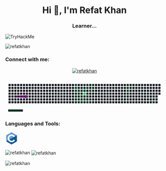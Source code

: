 <h1 align="center">Hi 👋, I'm Refat Khan</h1>
<h3 align="center">Learner...</h3>
<img src="https://tryhackme-badges.s3.amazonaws.com/adlof.png" alt="TryHackMe">



<p align="left"> <img src="https://komarev.com/ghpvc/?username=refatkhan&label=Profile%20views&color=0e75b6&style=flat" alt="refatkhan" /> </p>

<h3 align="left">Connect with me:</h3>
<p align="center">
<a href="https://linkedin.com/in/refatkhan" target="blank"><img align="center" src="https://raw.githubusercontent.com/rahuldkjain/github-profile-readme-generator/master/src/images/icons/Social/linked-in-alt.svg" alt="refatkhan" height="30" width="40" /></a>
</p>
<svg viewBox="-16 -32 880 192" width="880" height="192" xmlns="http://www.w3.org/2000/svg"><desc>Generated with https://github.com/Platane/snk</desc><style>:root{--cb:#1b1f230a;--cs:purple;--ce:#161b22;--c0:#161b22;--c1:#01311f;--c2:#034525;--c3:#0f6d31;--c4:#00c647}.c{shape-rendering:geometricPrecision;fill:var(--ce);stroke-width:1px;stroke:var(--cb);animation:none 19900ms linear infinite;width:12px;height:12px}@keyframes c0{0.49%{fill:var(--c1)}0.51%,100%{fill:var(--ce)}}.c.c0{fill:var(--c1);animation-name:c0}@keyframes c1{5.52%{fill:var(--c1)}5.54%,100%{fill:var(--ce)}}.c.c1{fill:var(--c1);animation-name:c1}@keyframes c2{2.5%{fill:var(--c1)}2.52%,100%{fill:var(--ce)}}.c.c2{fill:var(--c1);animation-name:c2}@keyframes c3{3.01%{fill:var(--c1)}3.03%,100%{fill:var(--ce)}}.c.c3{fill:var(--c1);animation-name:c3}@keyframes c4{3.51%{fill:var(--c1)}3.53%,100%{fill:var(--ce)}}.c.c4{fill:var(--c1);animation-name:c4}@keyframes c5{15.07%{fill:var(--c1)}15.09%,100%{fill:var(--ce)}}.c.c5{fill:var(--c1);animation-name:c5}@keyframes c6{81.4%{fill:var(--c2)}81.42%,100%{fill:var(--ce)}}.c.c6{fill:var(--c2);animation-name:c6}@keyframes c7{80.89%{fill:var(--c2)}80.91%,100%{fill:var(--ce)}}.c.c7{fill:var(--c2);animation-name:c7}@keyframes c8{80.39%{fill:var(--c2)}80.41%,100%{fill:var(--ce)}}.c.c8{fill:var(--c2);animation-name:c8}@keyframes c9{17.58%{fill:var(--c1)}17.6%,100%{fill:var(--ce)}}.c.c9{fill:var(--c1);animation-name:c9}@keyframes ca{37.18%{fill:var(--c1)}37.2%,100%{fill:var(--ce)}}.c.ca{fill:var(--c1);animation-name:ca}@keyframes cb{36.67%{fill:var(--c1)}36.69%,100%{fill:var(--ce)}}.c.cb{fill:var(--c1);animation-name:cb}@keyframes cc{41.2%{fill:var(--c1)}41.22%,100%{fill:var(--ce)}}.c.cc{fill:var(--c1);animation-name:cc}@keyframes cd{23.61%{fill:var(--c1)}23.63%,100%{fill:var(--ce)}}.c.cd{fill:var(--c1);animation-name:cd}@keyframes ce{18.08%{fill:var(--c1)}18.1%,100%{fill:var(--ce)}}.c.ce{fill:var(--c1);animation-name:ce}@keyframes cf{36.17%{fill:var(--c1)}36.19%,100%{fill:var(--ce)}}.c.cf{fill:var(--c1);animation-name:cf}@keyframes cg{38.68%{fill:var(--c1)}38.7%,100%{fill:var(--ce)}}.c.cg{fill:var(--c1);animation-name:cg}@keyframes ch{19.09%{fill:var(--c1)}19.11%,100%{fill:var(--ce)}}.c.ch{fill:var(--c1);animation-name:ch}@keyframes ci{18.58%{fill:var(--c1)}18.6%,100%{fill:var(--ce)}}.c.ci{fill:var(--c1);animation-name:ci}@keyframes cj{25.12%{fill:var(--c1)}25.14%,100%{fill:var(--ce)}}.c.cj{fill:var(--c1);animation-name:cj}@keyframes ck{35.67%{fill:var(--c1)}35.69%,100%{fill:var(--ce)}}.c.ck{fill:var(--c1);animation-name:ck}@keyframes cl{39.19%{fill:var(--c1)}39.21%,100%{fill:var(--ce)}}.c.cl{fill:var(--c1);animation-name:cl}@keyframes cm{21.6%{fill:var(--c1)}21.62%,100%{fill:var(--ce)}}.c.cm{fill:var(--c1);animation-name:cm}@keyframes cn{19.59%{fill:var(--c1)}19.61%,100%{fill:var(--ce)}}.c.cn{fill:var(--c1);animation-name:cn}@keyframes co{84.41%{fill:var(--c4)}84.43%,100%{fill:var(--ce)}}.c.co{fill:var(--c4);animation-name:co}@keyframes cp{25.62%{fill:var(--c1)}25.64%,100%{fill:var(--ce)}}.c.cp{fill:var(--c1);animation-name:cp}@keyframes cq{35.17%{fill:var(--c1)}35.19%,100%{fill:var(--ce)}}.c.cq{fill:var(--c1);animation-name:cq}@keyframes cr{21.1%{fill:var(--c1)}21.12%,100%{fill:var(--ce)}}.c.cr{fill:var(--c1);animation-name:cr}@keyframes cs{20.59%{fill:var(--c1)}20.61%,100%{fill:var(--ce)}}.c.cs{fill:var(--c1);animation-name:cs}@keyframes ct{26.62%{fill:var(--c1)}26.64%,100%{fill:var(--ce)}}.c.ct{fill:var(--c1);animation-name:ct}@keyframes cu{26.12%{fill:var(--c1)}26.14%,100%{fill:var(--ce)}}.c.cu{fill:var(--c1);animation-name:cu}@keyframes cv{34.16%{fill:var(--c1)}34.18%,100%{fill:var(--ce)}}.c.cv{fill:var(--c1);animation-name:cv}@keyframes cw{77.88%{fill:var(--c2)}77.9%,100%{fill:var(--ce)}}.c.cw{fill:var(--c2);animation-name:cw}@keyframes cx{33.16%{fill:var(--c1)}33.18%,100%{fill:var(--ce)}}.c.cx{fill:var(--c1);animation-name:cx}@keyframes cy{33.66%{fill:var(--c1)}33.68%,100%{fill:var(--ce)}}.c.cy{fill:var(--c1);animation-name:cy}@keyframes cz{29.14%{fill:var(--c1)}29.16%,100%{fill:var(--ce)}}.c.cz{fill:var(--c1);animation-name:cz}@keyframes c10{28.63%{fill:var(--c1)}28.65%,100%{fill:var(--ce)}}.c.c10{fill:var(--c1);animation-name:c10}@keyframes c11{28.13%{fill:var(--c1)}28.15%,100%{fill:var(--ce)}}.c.c11{fill:var(--c1);animation-name:c11}@keyframes c12{46.22%{fill:var(--c1)}46.24%,100%{fill:var(--ce)}}.c.c12{fill:var(--c1);animation-name:c12}@keyframes c13{52.75%{fill:var(--c1)}52.77%,100%{fill:var(--ce)}}.c.c13{fill:var(--c1);animation-name:c13}@keyframes c14{56.27%{fill:var(--c1)}56.29%,100%{fill:var(--ce)}}.c.c14{fill:var(--c1);animation-name:c14}@keyframes c15{55.77%{fill:var(--c1)}55.79%,100%{fill:var(--ce)}}.c.c15{fill:var(--c1);animation-name:c15}@keyframes c16{71.35%{fill:var(--c2)}71.37%,100%{fill:var(--ce)}}.c.c16{fill:var(--c2);animation-name:c16}@keyframes c17{51.75%{fill:var(--c1)}51.77%,100%{fill:var(--ce)}}.c.c17{fill:var(--c1);animation-name:c17}@keyframes c18{50.74%{fill:var(--c1)}50.76%,100%{fill:var(--ce)}}.c.c18{fill:var(--c1);animation-name:c18}@keyframes c19{55.27%{fill:var(--c1)}55.29%,100%{fill:var(--ce)}}.c.c19{fill:var(--c1);animation-name:c19}@keyframes c1a{57.78%{fill:var(--c1)}57.8%,100%{fill:var(--ce)}}.c.c1a{fill:var(--c1);animation-name:c1a}@keyframes c1b{60.79%{fill:var(--c1)}60.81%,100%{fill:var(--ce)}}.c.c1b{fill:var(--c1);animation-name:c1b}@keyframes c1c{62.3%{fill:var(--c1)}62.32%,100%{fill:var(--ce)}}.c.c1c{fill:var(--c1);animation-name:c1c}@keyframes c1d{61.8%{fill:var(--c1)}61.82%,100%{fill:var(--ce)}}.c.c1d{fill:var(--c1);animation-name:c1d}@keyframes c1e{63.81%{fill:var(--c1)}63.83%,100%{fill:var(--ce)}}.c.c1e{fill:var(--c1);animation-name:c1e}@keyframes c1f{64.81%{fill:var(--c1)}64.83%,100%{fill:var(--ce)}}.c.c1f{fill:var(--c1);animation-name:c1f}.u{transform-origin:0 0;transform:scale(0,1);animation:none linear 19900ms infinite}@keyframes u0{0.49%{transform:scale(0.000,1)}0.51%,2.5%{transform:scale(0.022,1)}2.52%,3.01%{transform:scale(0.043,1)}3.03%,3.51%{transform:scale(0.065,1)}3.53%,5.52%{transform:scale(0.087,1)}5.54%,15.07%{transform:scale(0.109,1)}15.09%,17.58%{transform:scale(0.130,1)}17.6%,18.08%{transform:scale(0.152,1)}18.1%,18.58%{transform:scale(0.174,1)}18.6%,19.09%{transform:scale(0.196,1)}19.11%,19.59%{transform:scale(0.217,1)}19.61%,20.59%{transform:scale(0.239,1)}20.61%,21.1%{transform:scale(0.261,1)}21.12%,21.6%{transform:scale(0.283,1)}21.62%,23.61%{transform:scale(0.304,1)}23.63%,25.12%{transform:scale(0.326,1)}25.14%,25.62%{transform:scale(0.348,1)}25.64%,26.12%{transform:scale(0.370,1)}26.14%,26.62%{transform:scale(0.391,1)}26.64%,28.13%{transform:scale(0.413,1)}28.15%,28.63%{transform:scale(0.435,1)}28.65%,29.14%{transform:scale(0.457,1)}29.16%,33.16%{transform:scale(0.478,1)}33.18%,33.66%{transform:scale(0.500,1)}33.68%,34.16%{transform:scale(0.522,1)}34.18%,35.17%{transform:scale(0.543,1)}35.19%,35.67%{transform:scale(0.565,1)}35.69%,36.17%{transform:scale(0.587,1)}36.19%,36.67%{transform:scale(0.609,1)}36.69%,37.18%{transform:scale(0.630,1)}37.2%,38.68%{transform:scale(0.652,1)}38.7%,39.19%{transform:scale(0.674,1)}39.21%,41.2%{transform:scale(0.696,1)}41.22%,46.22%{transform:scale(0.717,1)}46.24%,50.74%{transform:scale(0.739,1)}50.76%,51.75%{transform:scale(0.761,1)}51.77%,52.75%{transform:scale(0.783,1)}52.77%,55.27%{transform:scale(0.804,1)}55.29%,55.77%{transform:scale(0.826,1)}55.79%,56.27%{transform:scale(0.848,1)}56.29%,57.78%{transform:scale(0.870,1)}57.8%,60.79%{transform:scale(0.891,1)}60.81%,61.8%{transform:scale(0.913,1)}61.82%,62.3%{transform:scale(0.935,1)}62.32%,63.81%{transform:scale(0.957,1)}63.83%,64.81%{transform:scale(0.978,1)}64.83%,100%{transform:scale(1.000,1)}}.u.u0{fill:var(--c1);animation-name:u0;transform-origin:0.0px 0}@keyframes u1{71.35%{transform:scale(0.000,1)}71.37%,77.88%{transform:scale(0.200,1)}77.9%,80.39%{transform:scale(0.400,1)}80.41%,80.89%{transform:scale(0.600,1)}80.91%,81.4%{transform:scale(0.800,1)}81.42%,100%{transform:scale(1.000,1)}}.u.u1{fill:var(--c2);animation-name:u1;transform-origin:750.2px 0}@keyframes u2{84.41%{transform:scale(0.000,1)}84.43%,100%{transform:scale(1.000,1)}}.u.u2{fill:var(--c4);animation-name:u2;transform-origin:831.7px 0}.s{shape-rendering:geometricPrecision;fill:var(--cs);animation:none linear 19900ms infinite}@keyframes s0{0%,99.5%{transform:translate(0px,-16px)}0.5%{transform:translate(0px,0px)}1.01%{transform:translate(16px,0px)}3.02%{transform:translate(16px,64px)}3.52%{transform:translate(32px,64px)}4.02%{transform:translate(32px,48px)}5.03%{transform:translate(0px,48px)}5.53%{transform:translate(0px,64px)}14.57%{transform:translate(288px,64px)}15.08%{transform:translate(288px,48px)}18.59%{transform:translate(400px,48px)}19.1%{transform:translate(400px,32px)}20.1%{transform:translate(432px,32px)}21.11%,30.15%{transform:translate(432px,0px)}22.61%{transform:translate(384px,0px)}24.62%,37.69%{transform:translate(384px,64px)}26.13%{transform:translate(432px,64px)}26.63%{transform:translate(432px,48px)}27.64%{transform:translate(464px,48px)}29.15%{transform:translate(464px,0px)}32.66%,34.67%{transform:translate(432px,80px)}33.17%{transform:translate(448px,80px)}33.67%{transform:translate(448px,96px)}34.17%{transform:translate(432px,96px)}36.68%,40.7%{transform:translate(368px,80px)}37.19%{transform:translate(368px,64px)}38.69%{transform:translate(384px,96px)}39.2%{transform:translate(400px,96px)}39.7%{transform:translate(400px,80px)}41.21%{transform:translate(368px,96px)}45.73%{transform:translate(512px,96px)}46.23%{transform:translate(512px,80px)}50.75%{transform:translate(656px,80px)}51.76%{transform:translate(656px,48px)}52.26%{transform:translate(640px,48px)}52.76%{transform:translate(640px,64px)}53.77%{transform:translate(672px,64px)}55.28%{transform:translate(672px,16px)}55.78%{transform:translate(656px,16px)}56.28%{transform:translate(656px,0px)}58.79%{transform:translate(736px,0px)}60.8%{transform:translate(736px,64px)}61.81%{transform:translate(768px,64px)}62.31%{transform:translate(768px,48px)}63.32%{transform:translate(800px,48px)}64.82%{transform:translate(800px,96px)}65.33%{transform:translate(784px,96px)}67.34%{transform:translate(784px,32px)}80.4%{transform:translate(368px,32px)}81.41%{transform:translate(368px,0px)}82.91%{transform:translate(416px,0px)}84.42%{transform:translate(416px,48px)}95.48%{transform:translate(64px,48px)}95.98%{transform:translate(64px,32px)}96.48%{transform:translate(48px,32px)}97.99%{transform:translate(48px,-16px)}}.s.s0{transform:translate(0px,-16px);animation-name:s0}@keyframes s1{0%,99.5%{transform:translate(16px,-16px)}0.5%{transform:translate(0px,-16px)}1.01%{transform:translate(0px,0px)}1.51%{transform:translate(16px,0px)}3.52%{transform:translate(16px,64px)}4.02%{transform:translate(32px,64px)}4.52%{transform:translate(32px,48px)}5.53%{transform:translate(0px,48px)}6.03%{transform:translate(0px,64px)}15.08%{transform:translate(288px,64px)}15.58%{transform:translate(288px,48px)}19.1%{transform:translate(400px,48px)}19.6%{transform:translate(400px,32px)}20.6%{transform:translate(432px,32px)}21.61%,30.65%{transform:translate(432px,0px)}23.12%{transform:translate(384px,0px)}25.13%,38.19%{transform:translate(384px,64px)}26.63%{transform:translate(432px,64px)}27.14%{transform:translate(432px,48px)}28.14%{transform:translate(464px,48px)}29.65%{transform:translate(464px,0px)}33.17%,35.18%{transform:translate(432px,80px)}33.67%{transform:translate(448px,80px)}34.17%{transform:translate(448px,96px)}34.67%{transform:translate(432px,96px)}37.19%,41.21%{transform:translate(368px,80px)}37.69%{transform:translate(368px,64px)}39.2%{transform:translate(384px,96px)}39.7%{transform:translate(400px,96px)}40.2%{transform:translate(400px,80px)}41.71%{transform:translate(368px,96px)}46.23%{transform:translate(512px,96px)}46.73%{transform:translate(512px,80px)}51.26%{transform:translate(656px,80px)}52.26%{transform:translate(656px,48px)}52.76%{transform:translate(640px,48px)}53.27%{transform:translate(640px,64px)}54.27%{transform:translate(672px,64px)}55.78%{transform:translate(672px,16px)}56.28%{transform:translate(656px,16px)}56.78%{transform:translate(656px,0px)}59.3%{transform:translate(736px,0px)}61.31%{transform:translate(736px,64px)}62.31%{transform:translate(768px,64px)}62.81%{transform:translate(768px,48px)}63.82%{transform:translate(800px,48px)}65.33%{transform:translate(800px,96px)}65.83%{transform:translate(784px,96px)}67.84%{transform:translate(784px,32px)}80.9%{transform:translate(368px,32px)}81.91%{transform:translate(368px,0px)}83.42%{transform:translate(416px,0px)}84.92%{transform:translate(416px,48px)}95.98%{transform:translate(64px,48px)}96.48%{transform:translate(64px,32px)}96.98%{transform:translate(48px,32px)}98.49%{transform:translate(48px,-16px)}}.s.s1{transform:translate(16px,-16px);animation-name:s1}@keyframes s2{0%,99.5%{transform:translate(32px,-16px)}1.01%{transform:translate(0px,-16px)}1.51%{transform:translate(0px,0px)}2.01%{transform:translate(16px,0px)}4.02%{transform:translate(16px,64px)}4.52%{transform:translate(32px,64px)}5.03%{transform:translate(32px,48px)}6.03%{transform:translate(0px,48px)}6.53%{transform:translate(0px,64px)}15.58%{transform:translate(288px,64px)}16.08%{transform:translate(288px,48px)}19.6%{transform:translate(400px,48px)}20.1%{transform:translate(400px,32px)}21.11%{transform:translate(432px,32px)}22.11%,31.16%{transform:translate(432px,0px)}23.62%{transform:translate(384px,0px)}25.63%,38.69%{transform:translate(384px,64px)}27.14%{transform:translate(432px,64px)}27.64%{transform:translate(432px,48px)}28.64%{transform:translate(464px,48px)}30.15%{transform:translate(464px,0px)}33.67%,35.68%{transform:translate(432px,80px)}34.17%{transform:translate(448px,80px)}34.67%{transform:translate(448px,96px)}35.18%{transform:translate(432px,96px)}37.69%,41.71%{transform:translate(368px,80px)}38.19%{transform:translate(368px,64px)}39.7%{transform:translate(384px,96px)}40.2%{transform:translate(400px,96px)}40.7%{transform:translate(400px,80px)}42.21%{transform:translate(368px,96px)}46.73%{transform:translate(512px,96px)}47.24%{transform:translate(512px,80px)}51.76%{transform:translate(656px,80px)}52.76%{transform:translate(656px,48px)}53.27%{transform:translate(640px,48px)}53.77%{transform:translate(640px,64px)}54.77%{transform:translate(672px,64px)}56.28%{transform:translate(672px,16px)}56.78%{transform:translate(656px,16px)}57.29%{transform:translate(656px,0px)}59.8%{transform:translate(736px,0px)}61.81%{transform:translate(736px,64px)}62.81%{transform:translate(768px,64px)}63.32%{transform:translate(768px,48px)}64.32%{transform:translate(800px,48px)}65.83%{transform:translate(800px,96px)}66.33%{transform:translate(784px,96px)}68.34%{transform:translate(784px,32px)}81.41%{transform:translate(368px,32px)}82.41%{transform:translate(368px,0px)}83.92%{transform:translate(416px,0px)}85.43%{transform:translate(416px,48px)}96.48%{transform:translate(64px,48px)}96.98%{transform:translate(64px,32px)}97.49%{transform:translate(48px,32px)}98.99%{transform:translate(48px,-16px)}}.s.s2{transform:translate(32px,-16px);animation-name:s2}@keyframes s3{0%,99.5%{transform:translate(48px,-16px)}1.51%{transform:translate(0px,-16px)}2.01%{transform:translate(0px,0px)}2.51%{transform:translate(16px,0px)}4.52%{transform:translate(16px,64px)}5.03%{transform:translate(32px,64px)}5.53%{transform:translate(32px,48px)}6.53%{transform:translate(0px,48px)}7.04%{transform:translate(0px,64px)}16.08%{transform:translate(288px,64px)}16.58%{transform:translate(288px,48px)}20.1%{transform:translate(400px,48px)}20.6%{transform:translate(400px,32px)}21.61%{transform:translate(432px,32px)}22.61%,31.66%{transform:translate(432px,0px)}24.12%{transform:translate(384px,0px)}26.13%,39.2%{transform:translate(384px,64px)}27.64%{transform:translate(432px,64px)}28.14%{transform:translate(432px,48px)}29.15%{transform:translate(464px,48px)}30.65%{transform:translate(464px,0px)}34.17%,36.18%{transform:translate(432px,80px)}34.67%{transform:translate(448px,80px)}35.18%{transform:translate(448px,96px)}35.68%{transform:translate(432px,96px)}38.19%,42.21%{transform:translate(368px,80px)}38.69%{transform:translate(368px,64px)}40.2%{transform:translate(384px,96px)}40.7%{transform:translate(400px,96px)}41.21%{transform:translate(400px,80px)}42.71%{transform:translate(368px,96px)}47.24%{transform:translate(512px,96px)}47.74%{transform:translate(512px,80px)}52.26%{transform:translate(656px,80px)}53.27%{transform:translate(656px,48px)}53.77%{transform:translate(640px,48px)}54.27%{transform:translate(640px,64px)}55.28%{transform:translate(672px,64px)}56.78%{transform:translate(672px,16px)}57.29%{transform:translate(656px,16px)}57.79%{transform:translate(656px,0px)}60.3%{transform:translate(736px,0px)}62.31%{transform:translate(736px,64px)}63.32%{transform:translate(768px,64px)}63.82%{transform:translate(768px,48px)}64.82%{transform:translate(800px,48px)}66.33%{transform:translate(800px,96px)}66.83%{transform:translate(784px,96px)}68.84%{transform:translate(784px,32px)}81.91%{transform:translate(368px,32px)}82.91%{transform:translate(368px,0px)}84.42%{transform:translate(416px,0px)}85.93%{transform:translate(416px,48px)}96.98%{transform:translate(64px,48px)}97.49%{transform:translate(64px,32px)}97.99%{transform:translate(48px,32px)}}.s.s3{transform:translate(48px,-16px);animation-name:s3}</style><rect class="c c0" x="2" y="2" rx="2" ry="2"/><rect class="c" x="2" y="18" rx="2" ry="2"/><rect class="c" x="2" y="34" rx="2" ry="2"/><rect class="c" x="2" y="50" rx="2" ry="2"/><rect class="c c1" x="2" y="66" rx="2" ry="2"/><rect class="c" x="2" y="82" rx="2" ry="2"/><rect class="c" x="2" y="98" rx="2" ry="2"/><rect class="c" x="18" y="2" rx="2" ry="2"/><rect class="c" x="18" y="18" rx="2" ry="2"/><rect class="c" x="18" y="34" rx="2" ry="2"/><rect class="c c2" x="18" y="50" rx="2" ry="2"/><rect class="c c3" x="18" y="66" rx="2" ry="2"/><rect class="c" x="18" y="82" rx="2" ry="2"/><rect class="c" x="18" y="98" rx="2" ry="2"/><rect class="c" x="34" y="2" rx="2" ry="2"/><rect class="c" x="34" y="18" rx="2" ry="2"/><rect class="c" x="34" y="34" rx="2" ry="2"/><rect class="c" x="34" y="50" rx="2" ry="2"/><rect class="c c4" x="34" y="66" rx="2" ry="2"/><rect class="c" x="34" y="82" rx="2" ry="2"/><rect class="c" x="34" y="98" rx="2" ry="2"/><rect class="c" x="50" y="2" rx="2" ry="2"/><rect class="c" x="50" y="18" rx="2" ry="2"/><rect class="c" x="50" y="34" rx="2" ry="2"/><rect class="c" x="50" y="50" rx="2" ry="2"/><rect class="c" x="50" y="66" rx="2" ry="2"/><rect class="c" x="50" y="82" rx="2" ry="2"/><rect class="c" x="50" y="98" rx="2" ry="2"/><rect class="c" x="66" y="2" rx="2" ry="2"/><rect class="c" x="66" y="18" rx="2" ry="2"/><rect class="c" x="66" y="34" rx="2" ry="2"/><rect class="c" x="66" y="50" rx="2" ry="2"/><rect class="c" x="66" y="66" rx="2" ry="2"/><rect class="c" x="66" y="82" rx="2" ry="2"/><rect class="c" x="66" y="98" rx="2" ry="2"/><rect class="c" x="82" y="2" rx="2" ry="2"/><rect class="c" x="82" y="18" rx="2" ry="2"/><rect class="c" x="82" y="34" rx="2" ry="2"/><rect class="c" x="82" y="50" rx="2" ry="2"/><rect class="c" x="82" y="66" rx="2" ry="2"/><rect class="c" x="82" y="82" rx="2" ry="2"/><rect class="c" x="82" y="98" rx="2" ry="2"/><rect class="c" x="98" y="2" rx="2" ry="2"/><rect class="c" x="98" y="18" rx="2" ry="2"/><rect class="c" x="98" y="34" rx="2" ry="2"/><rect class="c" x="98" y="50" rx="2" ry="2"/><rect class="c" x="98" y="66" rx="2" ry="2"/><rect class="c" x="98" y="82" rx="2" ry="2"/><rect class="c" x="98" y="98" rx="2" ry="2"/><rect class="c" x="114" y="2" rx="2" ry="2"/><rect class="c" x="114" y="18" rx="2" ry="2"/><rect class="c" x="114" y="34" rx="2" ry="2"/><rect class="c" x="114" y="50" rx="2" ry="2"/><rect class="c" x="114" y="66" rx="2" ry="2"/><rect class="c" x="114" y="82" rx="2" ry="2"/><rect class="c" x="114" y="98" rx="2" ry="2"/><rect class="c" x="130" y="2" rx="2" ry="2"/><rect class="c" x="130" y="18" rx="2" ry="2"/><rect class="c" x="130" y="34" rx="2" ry="2"/><rect class="c" x="130" y="50" rx="2" ry="2"/><rect class="c" x="130" y="66" rx="2" ry="2"/><rect class="c" x="130" y="82" rx="2" ry="2"/><rect class="c" x="130" y="98" rx="2" ry="2"/><rect class="c" x="146" y="2" rx="2" ry="2"/><rect class="c" x="146" y="18" rx="2" ry="2"/><rect class="c" x="146" y="34" rx="2" ry="2"/><rect class="c" x="146" y="50" rx="2" ry="2"/><rect class="c" x="146" y="66" rx="2" ry="2"/><rect class="c" x="146" y="82" rx="2" ry="2"/><rect class="c" x="146" y="98" rx="2" ry="2"/><rect class="c" x="162" y="2" rx="2" ry="2"/><rect class="c" x="162" y="18" rx="2" ry="2"/><rect class="c" x="162" y="34" rx="2" ry="2"/><rect class="c" x="162" y="50" rx="2" ry="2"/><rect class="c" x="162" y="66" rx="2" ry="2"/><rect class="c" x="162" y="82" rx="2" ry="2"/><rect class="c" x="162" y="98" rx="2" ry="2"/><rect class="c" x="178" y="2" rx="2" ry="2"/><rect class="c" x="178" y="18" rx="2" ry="2"/><rect class="c" x="178" y="34" rx="2" ry="2"/><rect class="c" x="178" y="50" rx="2" ry="2"/><rect class="c" x="178" y="66" rx="2" ry="2"/><rect class="c" x="178" y="82" rx="2" ry="2"/><rect class="c" x="178" y="98" rx="2" ry="2"/><rect class="c" x="194" y="2" rx="2" ry="2"/><rect class="c" x="194" y="18" rx="2" ry="2"/><rect class="c" x="194" y="34" rx="2" ry="2"/><rect class="c" x="194" y="50" rx="2" ry="2"/><rect class="c" x="194" y="66" rx="2" ry="2"/><rect class="c" x="194" y="82" rx="2" ry="2"/><rect class="c" x="194" y="98" rx="2" ry="2"/><rect class="c" x="210" y="2" rx="2" ry="2"/><rect class="c" x="210" y="18" rx="2" ry="2"/><rect class="c" x="210" y="34" rx="2" ry="2"/><rect class="c" x="210" y="50" rx="2" ry="2"/><rect class="c" x="210" y="66" rx="2" ry="2"/><rect class="c" x="210" y="82" rx="2" ry="2"/><rect class="c" x="210" y="98" rx="2" ry="2"/><rect class="c" x="226" y="2" rx="2" ry="2"/><rect class="c" x="226" y="18" rx="2" ry="2"/><rect class="c" x="226" y="34" rx="2" ry="2"/><rect class="c" x="226" y="50" rx="2" ry="2"/><rect class="c" x="226" y="66" rx="2" ry="2"/><rect class="c" x="226" y="82" rx="2" ry="2"/><rect class="c" x="226" y="98" rx="2" ry="2"/><rect class="c" x="242" y="2" rx="2" ry="2"/><rect class="c" x="242" y="18" rx="2" ry="2"/><rect class="c" x="242" y="34" rx="2" ry="2"/><rect class="c" x="242" y="50" rx="2" ry="2"/><rect class="c" x="242" y="66" rx="2" ry="2"/><rect class="c" x="242" y="82" rx="2" ry="2"/><rect class="c" x="242" y="98" rx="2" ry="2"/><rect class="c" x="258" y="2" rx="2" ry="2"/><rect class="c" x="258" y="18" rx="2" ry="2"/><rect class="c" x="258" y="34" rx="2" ry="2"/><rect class="c" x="258" y="50" rx="2" ry="2"/><rect class="c" x="258" y="66" rx="2" ry="2"/><rect class="c" x="258" y="82" rx="2" ry="2"/><rect class="c" x="258" y="98" rx="2" ry="2"/><rect class="c" x="274" y="2" rx="2" ry="2"/><rect class="c" x="274" y="18" rx="2" ry="2"/><rect class="c" x="274" y="34" rx="2" ry="2"/><rect class="c" x="274" y="50" rx="2" ry="2"/><rect class="c" x="274" y="66" rx="2" ry="2"/><rect class="c" x="274" y="82" rx="2" ry="2"/><rect class="c" x="274" y="98" rx="2" ry="2"/><rect class="c" x="290" y="2" rx="2" ry="2"/><rect class="c" x="290" y="18" rx="2" ry="2"/><rect class="c" x="290" y="34" rx="2" ry="2"/><rect class="c c5" x="290" y="50" rx="2" ry="2"/><rect class="c" x="290" y="66" rx="2" ry="2"/><rect class="c" x="290" y="82" rx="2" ry="2"/><rect class="c" x="290" y="98" rx="2" ry="2"/><rect class="c" x="306" y="2" rx="2" ry="2"/><rect class="c" x="306" y="18" rx="2" ry="2"/><rect class="c" x="306" y="34" rx="2" ry="2"/><rect class="c" x="306" y="50" rx="2" ry="2"/><rect class="c" x="306" y="66" rx="2" ry="2"/><rect class="c" x="306" y="82" rx="2" ry="2"/><rect class="c" x="306" y="98" rx="2" ry="2"/><rect class="c" x="322" y="2" rx="2" ry="2"/><rect class="c" x="322" y="18" rx="2" ry="2"/><rect class="c" x="322" y="34" rx="2" ry="2"/><rect class="c" x="322" y="50" rx="2" ry="2"/><rect class="c" x="322" y="66" rx="2" ry="2"/><rect class="c" x="322" y="82" rx="2" ry="2"/><rect class="c" x="322" y="98" rx="2" ry="2"/><rect class="c" x="338" y="2" rx="2" ry="2"/><rect class="c" x="338" y="18" rx="2" ry="2"/><rect class="c" x="338" y="34" rx="2" ry="2"/><rect class="c" x="338" y="50" rx="2" ry="2"/><rect class="c" x="338" y="66" rx="2" ry="2"/><rect class="c" x="338" y="82" rx="2" ry="2"/><rect class="c" x="338" y="98" rx="2" ry="2"/><rect class="c" x="354" y="2" rx="2" ry="2"/><rect class="c" x="354" y="18" rx="2" ry="2"/><rect class="c" x="354" y="34" rx="2" ry="2"/><rect class="c" x="354" y="50" rx="2" ry="2"/><rect class="c" x="354" y="66" rx="2" ry="2"/><rect class="c" x="354" y="82" rx="2" ry="2"/><rect class="c" x="354" y="98" rx="2" ry="2"/><rect class="c c6" x="370" y="2" rx="2" ry="2"/><rect class="c c7" x="370" y="18" rx="2" ry="2"/><rect class="c c8" x="370" y="34" rx="2" ry="2"/><rect class="c c9" x="370" y="50" rx="2" ry="2"/><rect class="c ca" x="370" y="66" rx="2" ry="2"/><rect class="c cb" x="370" y="82" rx="2" ry="2"/><rect class="c cc" x="370" y="98" rx="2" ry="2"/><rect class="c" x="386" y="2" rx="2" ry="2"/><rect class="c" x="386" y="18" rx="2" ry="2"/><rect class="c cd" x="386" y="34" rx="2" ry="2"/><rect class="c ce" x="386" y="50" rx="2" ry="2"/><rect class="c" x="386" y="66" rx="2" ry="2"/><rect class="c cf" x="386" y="82" rx="2" ry="2"/><rect class="c cg" x="386" y="98" rx="2" ry="2"/><rect class="c" x="402" y="2" rx="2" ry="2"/><rect class="c" x="402" y="18" rx="2" ry="2"/><rect class="c ch" x="402" y="34" rx="2" ry="2"/><rect class="c ci" x="402" y="50" rx="2" ry="2"/><rect class="c cj" x="402" y="66" rx="2" ry="2"/><rect class="c ck" x="402" y="82" rx="2" ry="2"/><rect class="c cl" x="402" y="98" rx="2" ry="2"/><rect class="c cm" x="418" y="2" rx="2" ry="2"/><rect class="c" x="418" y="18" rx="2" ry="2"/><rect class="c cn" x="418" y="34" rx="2" ry="2"/><rect class="c co" x="418" y="50" rx="2" ry="2"/><rect class="c cp" x="418" y="66" rx="2" ry="2"/><rect class="c cq" x="418" y="82" rx="2" ry="2"/><rect class="c" x="418" y="98" rx="2" ry="2"/><rect class="c cr" x="434" y="2" rx="2" ry="2"/><rect class="c cs" x="434" y="18" rx="2" ry="2"/><rect class="c" x="434" y="34" rx="2" ry="2"/><rect class="c ct" x="434" y="50" rx="2" ry="2"/><rect class="c cu" x="434" y="66" rx="2" ry="2"/><rect class="c" x="434" y="82" rx="2" ry="2"/><rect class="c cv" x="434" y="98" rx="2" ry="2"/><rect class="c" x="450" y="2" rx="2" ry="2"/><rect class="c" x="450" y="18" rx="2" ry="2"/><rect class="c cw" x="450" y="34" rx="2" ry="2"/><rect class="c" x="450" y="50" rx="2" ry="2"/><rect class="c" x="450" y="66" rx="2" ry="2"/><rect class="c cx" x="450" y="82" rx="2" ry="2"/><rect class="c cy" x="450" y="98" rx="2" ry="2"/><rect class="c cz" x="466" y="2" rx="2" ry="2"/><rect class="c c10" x="466" y="18" rx="2" ry="2"/><rect class="c c11" x="466" y="34" rx="2" ry="2"/><rect class="c" x="466" y="50" rx="2" ry="2"/><rect class="c" x="466" y="66" rx="2" ry="2"/><rect class="c" x="466" y="82" rx="2" ry="2"/><rect class="c" x="466" y="98" rx="2" ry="2"/><rect class="c" x="482" y="2" rx="2" ry="2"/><rect class="c" x="482" y="18" rx="2" ry="2"/><rect class="c" x="482" y="34" rx="2" ry="2"/><rect class="c" x="482" y="50" rx="2" ry="2"/><rect class="c" x="482" y="66" rx="2" ry="2"/><rect class="c" x="482" y="82" rx="2" ry="2"/><rect class="c" x="482" y="98" rx="2" ry="2"/><rect class="c" x="498" y="2" rx="2" ry="2"/><rect class="c" x="498" y="18" rx="2" ry="2"/><rect class="c" x="498" y="34" rx="2" ry="2"/><rect class="c" x="498" y="50" rx="2" ry="2"/><rect class="c" x="498" y="66" rx="2" ry="2"/><rect class="c" x="498" y="82" rx="2" ry="2"/><rect class="c" x="498" y="98" rx="2" ry="2"/><rect class="c" x="514" y="2" rx="2" ry="2"/><rect class="c" x="514" y="18" rx="2" ry="2"/><rect class="c" x="514" y="34" rx="2" ry="2"/><rect class="c" x="514" y="50" rx="2" ry="2"/><rect class="c" x="514" y="66" rx="2" ry="2"/><rect class="c c12" x="514" y="82" rx="2" ry="2"/><rect class="c" x="514" y="98" rx="2" ry="2"/><rect class="c" x="530" y="2" rx="2" ry="2"/><rect class="c" x="530" y="18" rx="2" ry="2"/><rect class="c" x="530" y="34" rx="2" ry="2"/><rect class="c" x="530" y="50" rx="2" ry="2"/><rect class="c" x="530" y="66" rx="2" ry="2"/><rect class="c" x="530" y="82" rx="2" ry="2"/><rect class="c" x="530" y="98" rx="2" ry="2"/><rect class="c" x="546" y="2" rx="2" ry="2"/><rect class="c" x="546" y="18" rx="2" ry="2"/><rect class="c" x="546" y="34" rx="2" ry="2"/><rect class="c" x="546" y="50" rx="2" ry="2"/><rect class="c" x="546" y="66" rx="2" ry="2"/><rect class="c" x="546" y="82" rx="2" ry="2"/><rect class="c" x="546" y="98" rx="2" ry="2"/><rect class="c" x="562" y="2" rx="2" ry="2"/><rect class="c" x="562" y="18" rx="2" ry="2"/><rect class="c" x="562" y="34" rx="2" ry="2"/><rect class="c" x="562" y="50" rx="2" ry="2"/><rect class="c" x="562" y="66" rx="2" ry="2"/><rect class="c" x="562" y="82" rx="2" ry="2"/><rect class="c" x="562" y="98" rx="2" ry="2"/><rect class="c" x="578" y="2" rx="2" ry="2"/><rect class="c" x="578" y="18" rx="2" ry="2"/><rect class="c" x="578" y="34" rx="2" ry="2"/><rect class="c" x="578" y="50" rx="2" ry="2"/><rect class="c" x="578" y="66" rx="2" ry="2"/><rect class="c" x="578" y="82" rx="2" ry="2"/><rect class="c" x="578" y="98" rx="2" ry="2"/><rect class="c" x="594" y="2" rx="2" ry="2"/><rect class="c" x="594" y="18" rx="2" ry="2"/><rect class="c" x="594" y="34" rx="2" ry="2"/><rect class="c" x="594" y="50" rx="2" ry="2"/><rect class="c" x="594" y="66" rx="2" ry="2"/><rect class="c" x="594" y="82" rx="2" ry="2"/><rect class="c" x="594" y="98" rx="2" ry="2"/><rect class="c" x="610" y="2" rx="2" ry="2"/><rect class="c" x="610" y="18" rx="2" ry="2"/><rect class="c" x="610" y="34" rx="2" ry="2"/><rect class="c" x="610" y="50" rx="2" ry="2"/><rect class="c" x="610" y="66" rx="2" ry="2"/><rect class="c" x="610" y="82" rx="2" ry="2"/><rect class="c" x="610" y="98" rx="2" ry="2"/><rect class="c" x="626" y="2" rx="2" ry="2"/><rect class="c" x="626" y="18" rx="2" ry="2"/><rect class="c" x="626" y="34" rx="2" ry="2"/><rect class="c" x="626" y="50" rx="2" ry="2"/><rect class="c" x="626" y="66" rx="2" ry="2"/><rect class="c" x="626" y="82" rx="2" ry="2"/><rect class="c" x="626" y="98" rx="2" ry="2"/><rect class="c" x="642" y="2" rx="2" ry="2"/><rect class="c" x="642" y="18" rx="2" ry="2"/><rect class="c" x="642" y="34" rx="2" ry="2"/><rect class="c" x="642" y="50" rx="2" ry="2"/><rect class="c c13" x="642" y="66" rx="2" ry="2"/><rect class="c" x="642" y="82" rx="2" ry="2"/><rect class="c" x="642" y="98" rx="2" ry="2"/><rect class="c c14" x="658" y="2" rx="2" ry="2"/><rect class="c c15" x="658" y="18" rx="2" ry="2"/><rect class="c c16" x="658" y="34" rx="2" ry="2"/><rect class="c c17" x="658" y="50" rx="2" ry="2"/><rect class="c" x="658" y="66" rx="2" ry="2"/><rect class="c c18" x="658" y="82" rx="2" ry="2"/><rect class="c" x="658" y="98" rx="2" ry="2"/><rect class="c" x="674" y="2" rx="2" ry="2"/><rect class="c c19" x="674" y="18" rx="2" ry="2"/><rect class="c" x="674" y="34" rx="2" ry="2"/><rect class="c" x="674" y="50" rx="2" ry="2"/><rect class="c" x="674" y="66" rx="2" ry="2"/><rect class="c" x="674" y="82" rx="2" ry="2"/><rect class="c" x="674" y="98" rx="2" ry="2"/><rect class="c" x="690" y="2" rx="2" ry="2"/><rect class="c" x="690" y="18" rx="2" ry="2"/><rect class="c" x="690" y="34" rx="2" ry="2"/><rect class="c" x="690" y="50" rx="2" ry="2"/><rect class="c" x="690" y="66" rx="2" ry="2"/><rect class="c" x="690" y="82" rx="2" ry="2"/><rect class="c" x="690" y="98" rx="2" ry="2"/><rect class="c c1a" x="706" y="2" rx="2" ry="2"/><rect class="c" x="706" y="18" rx="2" ry="2"/><rect class="c" x="706" y="34" rx="2" ry="2"/><rect class="c" x="706" y="50" rx="2" ry="2"/><rect class="c" x="706" y="66" rx="2" ry="2"/><rect class="c" x="706" y="82" rx="2" ry="2"/><rect class="c" x="706" y="98" rx="2" ry="2"/><rect class="c" x="722" y="2" rx="2" ry="2"/><rect class="c" x="722" y="18" rx="2" ry="2"/><rect class="c" x="722" y="34" rx="2" ry="2"/><rect class="c" x="722" y="50" rx="2" ry="2"/><rect class="c" x="722" y="66" rx="2" ry="2"/><rect class="c" x="722" y="82" rx="2" ry="2"/><rect class="c" x="722" y="98" rx="2" ry="2"/><rect class="c" x="738" y="2" rx="2" ry="2"/><rect class="c" x="738" y="18" rx="2" ry="2"/><rect class="c" x="738" y="34" rx="2" ry="2"/><rect class="c" x="738" y="50" rx="2" ry="2"/><rect class="c c1b" x="738" y="66" rx="2" ry="2"/><rect class="c" x="738" y="82" rx="2" ry="2"/><rect class="c" x="738" y="98" rx="2" ry="2"/><rect class="c" x="754" y="2" rx="2" ry="2"/><rect class="c" x="754" y="18" rx="2" ry="2"/><rect class="c" x="754" y="34" rx="2" ry="2"/><rect class="c" x="754" y="50" rx="2" ry="2"/><rect class="c" x="754" y="66" rx="2" ry="2"/><rect class="c" x="754" y="82" rx="2" ry="2"/><rect class="c" x="754" y="98" rx="2" ry="2"/><rect class="c" x="770" y="2" rx="2" ry="2"/><rect class="c" x="770" y="18" rx="2" ry="2"/><rect class="c" x="770" y="34" rx="2" ry="2"/><rect class="c c1c" x="770" y="50" rx="2" ry="2"/><rect class="c c1d" x="770" y="66" rx="2" ry="2"/><rect class="c" x="770" y="82" rx="2" ry="2"/><rect class="c" x="770" y="98" rx="2" ry="2"/><rect class="c" x="786" y="2" rx="2" ry="2"/><rect class="c" x="786" y="18" rx="2" ry="2"/><rect class="c" x="786" y="34" rx="2" ry="2"/><rect class="c" x="786" y="50" rx="2" ry="2"/><rect class="c" x="786" y="66" rx="2" ry="2"/><rect class="c" x="786" y="82" rx="2" ry="2"/><rect class="c" x="786" y="98" rx="2" ry="2"/><rect class="c" x="802" y="2" rx="2" ry="2"/><rect class="c" x="802" y="18" rx="2" ry="2"/><rect class="c" x="802" y="34" rx="2" ry="2"/><rect class="c" x="802" y="50" rx="2" ry="2"/><rect class="c c1e" x="802" y="66" rx="2" ry="2"/><rect class="c" x="802" y="82" rx="2" ry="2"/><rect class="c c1f" x="802" y="98" rx="2" ry="2"/><rect class="c" x="818" y="2" rx="2" ry="2"/><rect class="c" x="818" y="18" rx="2" ry="2"/><rect class="c" x="818" y="34" rx="2" ry="2"/><rect class="c" x="818" y="50" rx="2" ry="2"/><rect class="c" x="818" y="66" rx="2" ry="2"/><rect class="c" x="818" y="82" rx="2" ry="2"/><rect class="c" x="818" y="98" rx="2" ry="2"/><rect class="c" x="834" y="2" rx="2" ry="2"/><rect class="c" x="834" y="18" rx="2" ry="2"/><rect class="c" x="834" y="34" rx="2" ry="2"/><rect class="c" x="834" y="50" rx="2" ry="2"/><rect class="u u0" height="12" width="750.8" x="0.0" y="144"/><rect class="u u1" height="12" width="82.1" x="750.2" y="144"/><rect class="u u2" height="12" width="16.9" x="831.7" y="144"/><rect class="s s0" x="0.8" y="0.8" width="14.4" height="14.4" rx="4.5" ry="4.5"/><rect class="s s1" x="1.8" y="1.8" width="12.3" height="12.3" rx="4.1" ry="4.1"/><rect class="s s2" x="2.6" y="2.6" width="10.8" height="10.8" rx="3.6" ry="3.6"/><rect class="s s3" x="3.0" y="3.0" width="9.9" height="9.9" rx="3.3" ry="3.3"/></svg>

<h3 align="left">Languages and Tools:</h3>
<p align="left"> <a href="https://www.cprogramming.com/" target="_blank" rel="noreferrer"> <img src="https://raw.githubusercontent.com/devicons/devicon/master/icons/c/c-original.svg" alt="c" width="40" height="40"/> </a> </p>

<p><img align="left" src="https://github-readme-stats.vercel.app/api/top-langs?username=refatkhan&show_icons=true&locale=en&layout=compact" alt="refatkhan" /></p>

<p>&nbsp;<img align="center" src="https://github-readme-stats.vercel.app/api?username=refatkhan&show_icons=true&locale=en" alt="refatkhan" /></p>

<p><img align="center" src="https://github-readme-streak-stats.herokuapp.com/?user=refatkhan&" alt="refatkhan" /></p>

